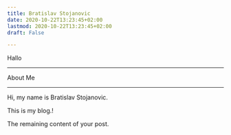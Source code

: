 ```yaml
---
title: Bratislav Stojanovic
date: 2020-10-22T13:23:45+02:00
lastmod: 2020-10-22T13:23:45+02:00
draft: False

---
```


Hallo

<!--more-->
---

About Me

---

Hi, my name is Bratislav Stojanovic.

This is my blog.!

<!--more-->

The remaining content of your post.
